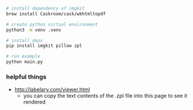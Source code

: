 ```bash
# install dependency of imgkit
brew install Caskroom/cask/wkhtmltopdf

# create python virtual environment
python3 -m venv .venv

# install deps
pip install imgkit pillow zpl

# run example
python main.py
```

### helpful things
* http://labelary.com/viewer.html
    * you can copy the text contents of the .zpl file into this page to see it rendered
